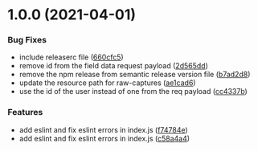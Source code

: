 # 1.0.0 (2021-04-01)


### Bug Fixes

* include releaserc file ([660cfc5](https://github.com/Greenstand/bulk-pack-transformer/commit/660cfc58d152e6738c3dfa7c4cfa27aba18fca13))
* remove id from the field data request payload ([2d565dd](https://github.com/Greenstand/bulk-pack-transformer/commit/2d565dd05fdddb97240f74aebe5638ac1c394e35))
* remove the npm release from semantic release version file ([b7ad2d8](https://github.com/Greenstand/bulk-pack-transformer/commit/b7ad2d8286bc1be1eeb5ac5e464ce0220f53d68f))
* update the resource path for raw-captures ([ae1cad6](https://github.com/Greenstand/bulk-pack-transformer/commit/ae1cad6d3894994eafab009f4aa664633c52bfed))
* use the id of the user instead of one from the req payload ([cc4337b](https://github.com/Greenstand/bulk-pack-transformer/commit/cc4337b3bdba6aa2823340b4e8d5c44eca5171b0))


### Features

* add eslint and fix eslint errors in index.js ([f74784e](https://github.com/Greenstand/bulk-pack-transformer/commit/f74784ed4eb5ba9fe70eaa2898dc37a5c6061e7e))
* add eslint and fix eslint errors in index.js ([c58a4a4](https://github.com/Greenstand/bulk-pack-transformer/commit/c58a4a4f60f8607fc7e770c31e2a9a8fe8945272))
